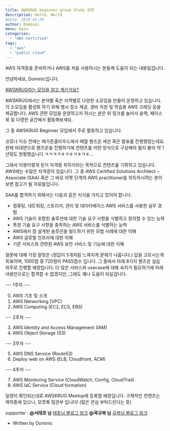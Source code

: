 ```yaml
---
title: AWSKRUG beginner group Study 관련
description: Hello, World
#date: 2019-02-28
author: Dominic
menu: main
categories:
  - "AWS-Certified"
tags:
  - "aws"
  - "public cloud"
---
```

AWS 자격증을 준비하거나 AWS를 처음 사용하시는 분들께 도움이 되는 내용일겁니다.

<!--more-->

안녕하세요, Dominic입니다.


[AWSKRUG라는 모임을 알고 계신가요?](https://awskrug.github.io/)

AWSKRUG에서는 분야별 혹은 지역별로 다양한 소모임을 만들어 운영하고 있습니다. 각 소모임을 활성화 하기 위해 행사 장소 제공, 경비 지원 및 학습용 AWS 크레딧 등을 제공합니다. AWS 관련 모임을 운영하고자 하시는 분은 위 링크를 눌러서 슬랙, 페이스북 등 다영한 공간에서 활동해보세요.

그 중 AWSKRUG Beginner 모임에서 주로 활동하고 있습니다.

코로나 이슈 전에는 메가존클라우드에서 매월 핸즈온 세션 혹은 발표를 진행했었는데요.
현재 비대면으로 핸즈온을 진행하기에 컨텐츠를 어떤 방식으로 구상해야 될지 몰라 약 1년정도 방황했습니다 ㅋㅋㅋㅋㅎㅋㅎㅋㅎㅋㅎ...

그래서 이왕이렇게 된거 자격증 취득이라는 목적으로 컨텐츠를 기획하고 있습니다.
AWS에는 수많은 자격증이 있습니다.
그 중 AWS Certified Solutions Architect – Associate (SAA) 혹은 그 바로 아랫 단계의 AWS practitioner을 취득하시려는 분이 보면 참고가 될 자료들입니다.

SAA를 합격하기 위해서는 다음과 같은 지식을 가지고 있어야 합니다.

- 컴퓨팅, 네트워킹, 스토리지, 관리 및 데이터베이스 AWS 서비스를 사용한 실무 경험
- AWS 기술이 포함된 솔루션에 대한 기술 요구 사항을 식별하고 정의할 수 있는 능력
- 특정 기술 요구 사항을 충족하는 AWS 서비스를 식별하는 능력
- AWS에서 잘 설계된 솔루션을 빌드하기 위한 모범 사례에 대한 이해
- AWS 글로벌 인프라에 대한 이해
- 기존 서비스와 관련된 AWS 보안 서비스 및 기능에 대한 이해

질문에 대해 가장 알맞은 (정답이 5개처럼 느껴지게 문제가 나옵니다.) 답을 고르시는게 목표이며, 1000점 중 720점이 PASS점수 입니다.
 그 중에서 아래 8가지 핸즈온 실습 위주로 진행할 예정입니다. 더 많은 서비스와 usecase에 대해 숙지가 필요하기에 아래 내용만으로는 합격할 수 없겠지만, 그래도 꽤나 도움이 되실겁니다.

--- 1주차 ---

0. AWS 기초 및 소개
1. AWS Networking (VPC)
2. AWS Computing (EC2, ECS, EBS)

--- 2주차 ---

3. AWS Identity and Access Management (IAM)
4. AWS Object Storage (S3)

--- 3주차 ---

5. AWS DNS Service (Route53)
6. Deploy web on AWS (ELB, Cloudfront, ACM)

--- 4주차 ---

7. AWS Monitoring Service (CloudWatch, Config, CloudTrail)
8. AWS IaC Service (Cloud formation)

일정이 확인되는대로 AWSKRUG Meetup에 등록할 예정입니다.
구체적인 컨텐츠는 제작중에 있으니, 모쪼록 많관부 입니다! (많은 관심 부탁드린다는 뜻)

supporter :
**@서태호 님** [태호님 블로그 링크](https://brunch.co.kr/@topasvga)
**@곽규복 님** [규복님 블로그 링크](https://kyupokaws.wordpress.com/)
- Written by Dominic
